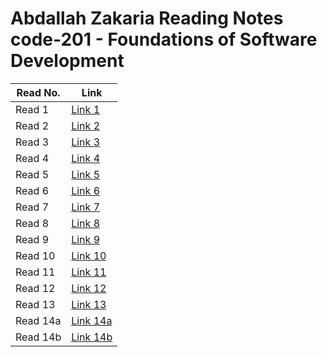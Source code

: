 
# Abdallah Zakaria Reading Notes code-201 - Foundations of Software Development



|Read No.   | Link                    |
|-----------|-----------              |
|Read 1     | [Link 1 ](./code-201/class01.md)|
|Read 2     | [Link 2 ](./code-201/class02.md)|
|Read 3     | [Link 3 ](./code-201/class03.md)|
|Read 4     | [Link 4 ](./code-201/class04.md)|
|Read 5     | [Link 5 ](./code-201/class05.md)|
|Read 6     | [Link 6 ](./code-201/class06.md)|
|Read 7     | [Link 7 ](./code-201/class07.md)|
|Read 8     | [Link 8 ](./code-201/class08.md)|
|Read 9     | [Link 9 ](./code-201/class09.md)|
|Read 10    | [Link 10](./code-201/class10.md)|
|Read 11    | [Link 11](./code-201/class11.md)|
|Read 12    | [Link 12](./code-201/class12.md)|
|Read 13    | [Link 13](./code-201/class13.md)|
|Read 14a   | [Link 14a](./code-201/class14a.md)|
|Read 14b   | [Link 14b](./code-201/class14b.md)|